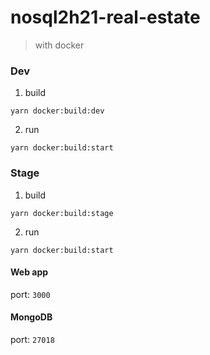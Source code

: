 # nosql2h21-real-estate

> with docker

### Dev

1. build

```
yarn docker:build:dev
```

2. run

```
yarn docker:build:start
```
### Stage

1. build

```
yarn docker:build:stage
```

2. run

```
yarn docker:build:start
```

#### Web app
port: ```3000```
#### MongoDB
port: ```27018```